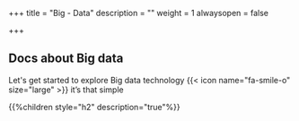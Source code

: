 +++
title = "Big - Data"
description = ""
weight = 1
alwaysopen = false

+++

## Docs about Big data

Let's get started to explore Big data technology {{< icon name="fa-smile-o" size="large" >}}  it’s that simple

{{%children style="h2" description="true"%}}

